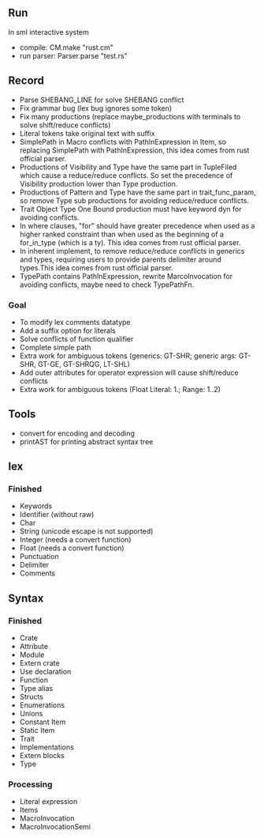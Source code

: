 ## Run
In sml interactive system
+ compile: CM.make "rust.cm"
+ run parser: Parser.parse "test.rs"

## Record
+ Parse SHEBANG_LINE for solve SHEBANG conflict
+ Fix grammar bug (lex bug ignores some token)
+ Fix many productions (replace maybe_productions with terminals to solve shift/reduce conflicts)
+ Literal tokens take original text with suffix
+ SimplePath in Macro conflicts with PathInExpression in Item, so replacing SimplePath with PathInExpression, this idea comes from rust official parser.
+ Productions of Visibility and Type have the same part in TupleFiled which cause a reduce/reduce conflicts. So set the precedence of Visibility production lower than Type production.
+ Productions of Pattern and Type have the same part in trait_func_param, so remove Type sub productions for avoiding reduce/reduce conflicts.
+ Trait Object Type One Bound production must have keyword dyn for avoiding conflicts.
+ In where clauses, "for" should have greater precedence when used as a higher ranked constraint than when used as the beginning of a
for_in_type (which is a ty). This idea comes from rust official parser.
+ In inherent implement, to remove reduce/reduce conflicts in generics and types, requiring users to provide parents delimiter around types.This idea comes from rust official parser.
+ TypePath contains PathInExpression, rewrite MarcoInvocation for avoiding conflicts, maybe need to check TypePathFn.
### Goal
+ To modify lex comments datatype
+ Add a suffix option for literals
+ Solve conflicts of function qualifier
+ Complete simple path
+ Extra work for ambiguous tokens
(generics: GT-SHR;
generic args: GT-SHR, GT-GE, GT-SHRQG, LT-SHL)
+ Add outer attributes for operator expression will cause shift/reduce conflicts
+ Extra work for ambiguous tokens
(Float Literal: 1.; Range: 1..2)

## Tools
+ convert for encoding and decoding
+ printAST for printing abstract syntax tree

## lex
### Finished
+ Keywords
+ Identifier (without raw)
+ Char
+ String (unicode escape is not supported)
+ Integer (needs a convert function)
+ Float (needs a convert function)
+ Punctuation
+ Delimiter
+ Comments

## Syntax
### Finished
+ Crate
+ Attribute
+ Module
+ Extern crate
+ Use declaration
+ Function
+ Type alias
+ Structs
+ Enumerations
+ Unions
+ Constant Item
+ Static Item
+ Trait
+ Implementations
+ Extern blocks
+ Type
### Processing
+ Literal expression
+ Items
+ MacroInvocation
+ MacroInvocationSemi
